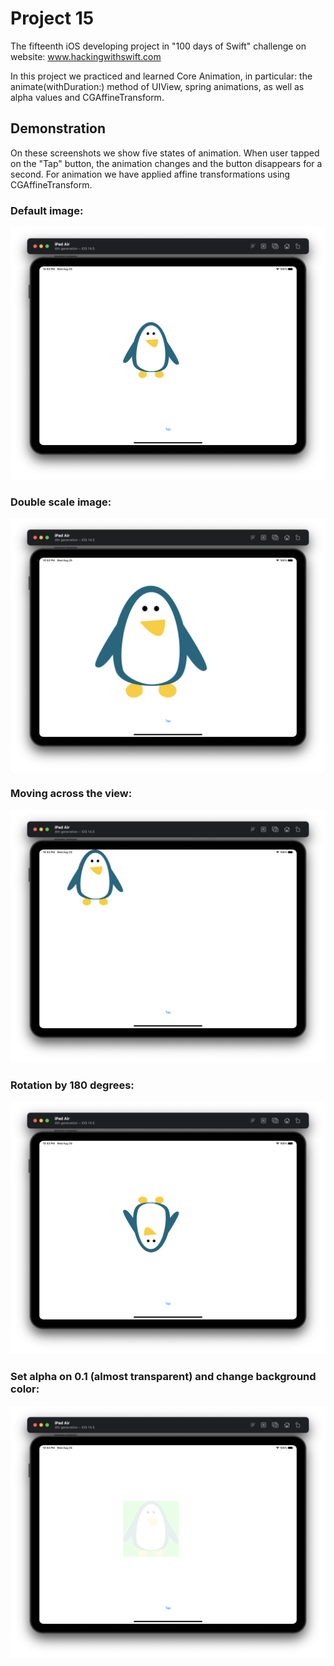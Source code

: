 #  Project 15

The fifteenth iOS developing project in "100 days of Swift" challenge on website: www.hackingwithswift.com

In this project we practiced and learned Core Animation, in particular: the animate(withDuration:) method of UIView, spring animations, as well as alpha values and CGAffineTransform.

## Demonstration

On these screenshots we show five states of animation. When user tapped on the "Tap" button, the animation changes and the button disappears for a second. For animation we have applied affine transformations using CGAffineTransform.

### Default image:

![Screenshot](screen1.png)

### Double scale image:

![Screenshot](screen2.png)

### Moving across the view:

![Screenshot](screen3.png)

### Rotation by 180 degrees:

![Screenshot](screen4.png)

### Set alpha on 0.1 (almost transparent) and change background color:

![Screenshot](screen5.png)
